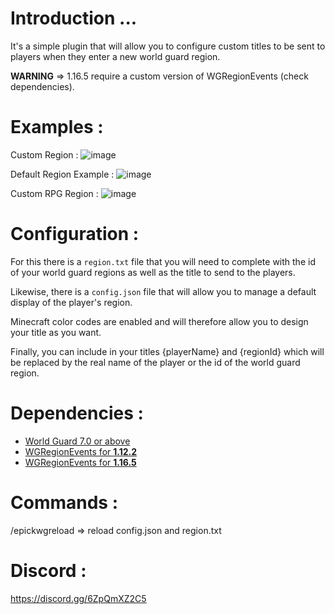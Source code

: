 # Introduction ...

It's a simple plugin that will allow you to configure custom titles to be sent to players when they enter a new world guard region.

**WARNING** => 1.16.5 require a custom version of WGRegionEvents (check dependencies).

# Examples :

Custom Region :
![image](https://user-images.githubusercontent.com/73279480/180415682-e7a3c10c-9a82-43ea-b276-6346d43cab13.png)

Default Region Example :
![image](https://user-images.githubusercontent.com/73279480/180415711-4da507d7-0d87-4ce0-ba81-920eb8d9c217.png)

Custom RPG Region :
![image](https://user-images.githubusercontent.com/73279480/180415745-4773adfa-0e53-430e-b15b-8c427c9ff082.png)


# Configuration :

For this there is a `region.txt` file that you will need to complete with the id of your world guard regions as well as the title to send to the players.

Likewise, there is a `config.json` file that will allow you to manage a default display of the player's region.

Minecraft color codes are enabled and will therefore allow you to design your title as you want.

Finally, you can include in your titles {playerName} and {regionId} which will be replaced by the real name of the player or the id of the world guard region.

# Dependencies :

- [World Guard 7.0 or above](https://dev.bukkit.org/projects/worldguard)
- [WGRegionEvents for **1.12.2**](https://www.spigotmc.org/resources/wgregionevents-continued.15946/)
- [WGRegionEvents  for **1.16.5**](https://github.com/DankPrison/WorldGuard-Region-Events/releases/download/1.13/WGRegionEvent-1.13.jar)
# Commands :
/epickwgreload => reload config.json and region.txt

# Discord :
https://discord.gg/6ZpQmXZ2C5
